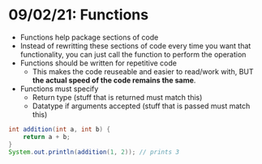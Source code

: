 # 09/02/21: Functions

- Functions help package sections of code
- Instead of rewritting these sections of code every time you want that functionality, you can just call the function to perform the operation
- Functions should be written for repetitive code
  - This makes the code reuseable and easier to read/work with, BUT **the actual speed of the code remains the same**.
- Functions must specify
  - Return type (stuff that is returned must match this)
  - Datatype if arguments accepted (stuff that is passed must match this)

```java
int addition(int a, int b) {
    return a + b;
}
System.out.println(addition(1, 2)); // prints 3
```